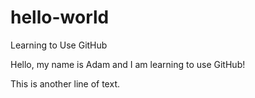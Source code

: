 # hello-world
Learning to Use GitHub

Hello, my name is Adam and I am learning to use GitHub!

This is another line of text.
